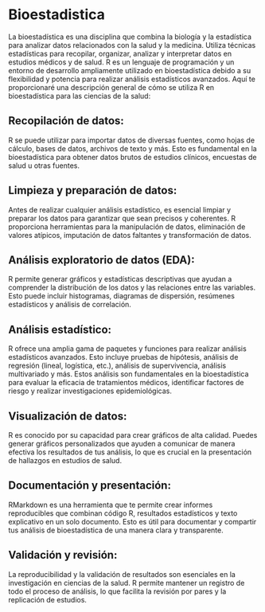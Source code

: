 # Bioestadistica
La bioestadística es una disciplina que combina la biología y la estadística para analizar datos relacionados con la salud y la medicina. Utiliza técnicas estadísticas para recopilar, organizar, analizar y interpretar datos en estudios médicos y de salud. R es un lenguaje de programación y un entorno de desarrollo ampliamente utilizado en bioestadística debido a su flexibilidad y potencia para realizar análisis estadísticos avanzados. Aquí te proporcionaré una descripción general de cómo se utiliza R en bioestadística para las ciencias de la salud:

## Recopilación de datos:
R se puede utilizar para importar datos de diversas fuentes, como hojas de cálculo, bases de datos, archivos de texto y más. Esto es fundamental en la bioestadística para obtener datos brutos de estudios clínicos, encuestas de salud u otras fuentes.
## Limpieza y preparación de datos:
Antes de realizar cualquier análisis estadístico, es esencial limpiar y preparar los datos para garantizar que sean precisos y coherentes. R proporciona herramientas para la manipulación de datos, eliminación de valores atípicos, imputación de datos faltantes y transformación de datos.
## Análisis exploratorio de datos (EDA):
R permite generar gráficos y estadísticas descriptivas que ayudan a comprender la distribución de los datos y las relaciones entre las variables. Esto puede incluir histogramas, diagramas de dispersión, resúmenes estadísticos y análisis de correlación.
## Análisis estadístico:
R ofrece una amplia gama de paquetes y funciones para realizar análisis estadísticos avanzados. Esto incluye pruebas de hipótesis, análisis de regresión (lineal, logística, etc.), análisis de supervivencia, análisis multivariado y más. Estos análisis son fundamentales en la bioestadística para evaluar la eficacia de tratamientos médicos, identificar factores de riesgo y realizar investigaciones epidemiológicas.
## Visualización de datos:
R es conocido por su capacidad para crear gráficos de alta calidad. Puedes generar gráficos personalizados que ayuden a comunicar de manera efectiva los resultados de tus análisis, lo que es crucial en la presentación de hallazgos en estudios de salud.
## Documentación y presentación:
RMarkdown es una herramienta que te permite crear informes reproducibles que combinan código R, resultados estadísticos y texto explicativo en un solo documento. Esto es útil para documentar y compartir tus análisis de bioestadística de una manera clara y transparente.
## Validación y revisión:
La reproducibilidad y la validación de resultados son esenciales en la investigación en ciencias de la salud. R permite mantener un registro de todo el proceso de análisis, lo que facilita la revisión por pares y la replicación de estudios.
